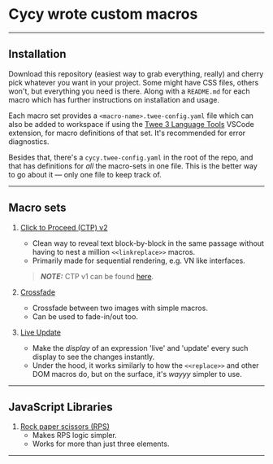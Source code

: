 # Cycy wrote custom macros

---

## Installation

Download this repository (easiest way to grab everything, really) and cherry pick whatever you want in your project. Some might have CSS files, others won't, but everything you need is there. Along with a `README.md` for each macro which has further instructions on installation and usage.

Each macro set provides a `<macro-name>.twee-config.yaml` file which can also be added to workspace if using the [Twee 3 Language Tools](https://marketplace.visualstudio.com/items?itemName=cyrusfirheir.twee3-language-tools) VSCode extension, for macro definitions of that set. It's recommended for error diagnostics.

Besides that, there's a `cycy.twee-config.yaml` in the root of the repo, and that has definitions for *all* the macro-sets in one file. This is the better way to go about it — only one file to keep track of.

---

## Macro sets

1. [Click to Proceed (CTP) v2](./click-to-proceed)  
    - Clean way to reveal text block-by-block in the same passage without having to nest a million `<<linkreplace>>` macros.  
    - Primarily made for sequential rendering, e.g. VN like interfaces.  
	> ***NOTE:*** CTP v1 can be found [here](https://github.com/cyrusfirheir/cycy-wrote-custom-macros/tree/56872f8fb0548e751224338d5d3b642c5e84a476/click-to-proceed).

2. [Crossfade](./crossfade)  
    - Crossfade between two images with simple macros.
    - Can be used to fade-in/out too.

3. [Live Update](./live-update)  
    - Make the *display* of an expression 'live' and 'update' every such display to see the changes instantly.  
    - Under the hood, it works similarly to how the `<<replace>>` and other DOM macros do, but on the surface, it's *wayyy* simpler to use.

---

## JavaScript Libraries

1. [Rock paper scissors (RPS)](./rock-paper-scissors)
	- Makes RPS logic simpler.
	- Works for more than just three elements.

---
